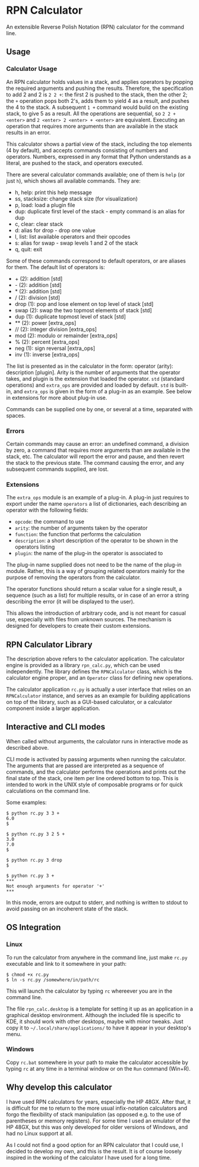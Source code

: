 # RPN Calculator

An extensible Reverse Polish Notation (RPN) calculator for the command line.


## Usage

### Calculator Usage

An RPN calculator holds values in a stack, and applies operators by popping the required arguments and pushing the results. Therefore, the specification to add 2 and 2 is ``2 2 +``: the first 2 is pushed to the stack, then the other 2; the ``+`` operation pops both 2's, adds them to yield 4 as a result, and pushes the 4 to the stack. A subsequent ``1 +`` command would build on the existing stack, to give 5 as a result. All the operations are sequential, so ``2 2 + <enter>`` and ``2 <enter> 2 <enter> + <enter>`` are equivalent. Executing an operation that requires more arguments than are available in the stack results in an error.

This calculator shows a partial view of the stack, including the top elements (4 by default), and accepts commands consisting of numbers and operators. Numbers, expressed in any format that Python understands as a literal, are pushed to the stack, and operators executed.

There are several calculator commands available; one of them is ``help`` (or just ``h``), which shows all available commands. They are:

*   h, help: print this help message
*   ss, stacksize: change stack size (for visualization)
*   p, load: load a plugin file
*   dup: duplicate first level of the stack - empty command is an alias for dup
*   c, clear: clear stack
*   d: alias for drop - drop one value
*   l, list: list available operators and their opcodes
*   s: alias for swap - swap levels 1 and 2 of the stack
*   q, quit: exit

Some of these commands correspond to default operators, or are aliases for them. The default list of operators is:

*   \+ (2): addition [std]
*   \- (2): addition [std]
*   \* (2): addition [std]
*   / (2): division [std]
*   drop (1): pop and lose element on top level of stack [std]
*   swap (2): swap the two topmost elements of stack [std]
*   dup (1): duplicate topmost level of stack [std]
*   ** (2): power [extra_ops]
*   // (2): integer division [extra_ops]
*   mod (2): modulo or remainder [extra_ops]
*   % (2): percent [extra_ops]
*   neg (1): sign reversal [extra_ops]
*   inv (1): inverse [extra_ops]

The list is presented as in the calculator in the form: operator (arity): description [plugin]. Arity is the number of arguments that the operator takes, and plugin is the extension that loaded the operator. ``std`` (standard operations) and ``extra_ops`` are provided and loaded by default. ``std`` is built-in, and ``extra_ops`` is given in the form of a plug-in as an example. See below in extensions for more about plug-in use.

Commands can be supplied one by one, or several at a time, separated with spaces.


### Errors

Certain commands may cause an error: an undefined command, a division by zero, a command that requires more arguments than are available in the stack, etc. The calculator will report the error and pause, and then revert the stack to the previous state. The command causing the error, and any subsequent commands supplied, are lost.


### Extensions

The ``extra_ops`` module is an example of a plug-in. A plug-in just requires to export under the name ``operators`` a list of dictionaries, each describing an operator with the following fields:

*   ``opcode``: the command to use
*   ``arity``: the number of arguments taken by the operator
*   ``function``: the function that performs the calculation
*   ``description``: a short description of the operator to be shown in the operators listing
*   ``plugin``: the name of the plug-in the operator is associated to

The plug-in name supplied does not need to be the name of the plug-in module. Rather, this is a way of grouping related operators mainly for the purpose of removing the operators from the calculator.

The operator functions should return a scalar value for a single result, a sequence (such as a list) for multiple results, or in case of an error a string describing the error (it will be displayed to the user).

This allows the introduction of arbitrary code, and is not meant for casual use, especially with files from unknown sources. The mechanism is designed for developers to create their custom extensions.


## RPN Calculator Library

The description above refers to the calculator application. The calculator engine is provided as a library ``rpn_calc.py``, which can be used independently. The library defines the ``RPNCalculator`` class, which is the calculator engine proper, and an ``Operator`` class for defining new operations.

The calculator application ``rc.py`` is actually a user interface that relies on an ``RPNCalculator`` instance, and serves as an example for building applications on top of the library, such as a GUI-based calculator, or a calculator component inside a larger application.


## Interactive and CLI modes

When called without arguments, the calculator runs in interactive mode as described above.

CLI mode is activated by passing arguments when running the calculator. The arguments that are passed are interpreted as a sequence of commands, and the calculator performs the operations and prints out the final state of the stack, one item per line ordered bottom to top. This is intended to work in the UNIX style of composable programs or for quick calculations on the command line.

Some examples:

    $ python rc.py 3 3 +
    6.0
    $

    $ python rc.py 3 2 5 +
    3.0
    7.0
    $

    $ python rc.py 3 drop
    $

    $ python rc.py 3 +
    ***
    Not enough arguments for operator '+'
    ***

In this mode, errors are output to stderr, and nothing is written to stdout to avoid passing on an incoherent state of the stack.


## OS Integration

### Linux

To run the calculator from anywhere in the command line, just make `rc.py` executable and link to it somewhere in your path:

    $ chmod +x rc.py
    $ ln -s rc.py /somewhere/in/path/rc

This will launch the calculator by typing `rc` whereever you are in the command line.

The file `rpn_calc.desktop` is a template for setting it up as an application in a graphical desktop environment. Although the included file is specific to KDE, it should work with other desktops, maybe with minor tweaks. Just copy it to `~/.local/share/applications/` to have it appear in your desktop's menu.


### Windows

Copy `rc.bat` somewhere in your path to make the calculator accessible by typing `rc` at any time in a terminal window or on the `Run` command (Win+R).


## Why develop this calculator

I have used RPN calculators for years, especially the HP 48GX. After that, it is difficult for me to return to the more usual infix-notation calculators and forgo the flexibility of stack manipulation (as opposed e.g. to the use of parentheses or memory registers). For some time I used an emulator of the HP 48GX, but this was only developed for older versions of Windows, and had no Linux support at all.

As I could not find a good option for an RPN calculator that I could use, I decided to develop my own, and this is the result. It is of course loosely inspired in the working of the calculator I have used for a long time.
